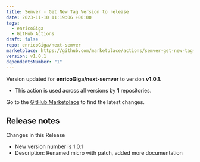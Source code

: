 ```yaml
---
title: Semver - Get New Tag Version to release
date: 2023-11-10 11:19:06 +00:00
tags:
  - enricoGiga
  - GitHub Actions
draft: false
repo: enricoGiga/next-semver
marketplace: https://github.com/marketplace/actions/semver-get-new-tag-version-to-release
version: v1.0.1
dependentsNumber: "1"
---
```



Version updated for **enricoGiga/next-semver** to version **v1.0.1**.
- This action is used across all versions by **1** repositories.

Go to the [GitHub Marketplace](https://github.com/marketplace/actions/semver-get-new-tag-version-to-release) to find the latest changes.

## Release notes

Changes in this Release
- New version number is 1.0.1
- Description: Renamed micro with patch, added more documentation
